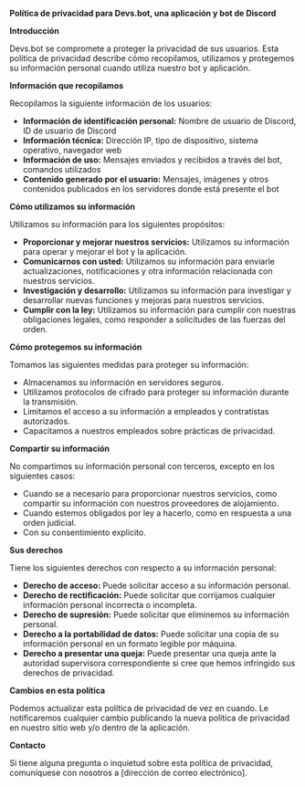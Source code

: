 **Política de privacidad para Devs.bot, una aplicación y bot de Discord**

**Introducción**

Devs.bot se compromete a proteger la privacidad de sus usuarios. Esta política de privacidad describe cómo recopilamos, utilizamos y protegemos su información personal cuando utiliza nuestro bot y aplicación.

**Información que recopilamos**

Recopilamos la siguiente información de los usuarios:

* **Información de identificación personal:** Nombre de usuario de Discord, ID de usuario de Discord
* **Información técnica:** Dirección IP, tipo de dispositivo, sistema operativo, navegador web
* **Información de uso:** Mensajes enviados y recibidos a través del bot, comandos utilizados
* **Contenido generado por el usuario:** Mensajes, imágenes y otros contenidos publicados en los servidores donde está presente el bot

**Cómo utilizamos su información**

Utilizamos su información para los siguientes propósitos:

* **Proporcionar y mejorar nuestros servicios:** Utilizamos su información para operar y mejorar el bot y la aplicación.
* **Comunicarnos con usted:** Utilizamos su información para enviarle actualizaciones, notificaciones y otra información relacionada con nuestros servicios.
* **Investigación y desarrollo:** Utilizamos su información para investigar y desarrollar nuevas funciones y mejoras para nuestros servicios.
* **Cumplir con la ley:** Utilizamos su información para cumplir con nuestras obligaciones legales, como responder a solicitudes de las fuerzas del orden.

**Cómo protegemos su información**

Tomamos las siguientes medidas para proteger su información:

* Almacenamos su información en servidores seguros.
* Utilizamos protocolos de cifrado para proteger su información durante la transmisión.
* Limitamos el acceso a su información a empleados y contratistas autorizados.
* Capacitamos a nuestros empleados sobre prácticas de privacidad.

**Compartir su información**

No compartimos su información personal con terceros, excepto en los siguientes casos:

* Cuando se a necesario para proporcionar nuestros servicios, como compartir su información con nuestros proveedores de alojamiento.
* Cuando estemos obligados por ley a hacerlo, como en respuesta a una orden judicial.
* Con su consentimiento explícito.

**Sus derechos**

Tiene los siguientes derechos con respecto a su información personal:

* **Derecho de acceso:** Puede solicitar acceso a su información personal.
* **Derecho de rectificación:** Puede solicitar que corrijamos cualquier información personal incorrecta o incompleta.
* **Derecho de supresión:** Puede solicitar que eliminemos su información personal.
* **Derecho a la portabilidad de datos:** Puede solicitar una copia de su información personal en un formato legible por máquina.
* **Derecho a presentar una queja:** Puede presentar una queja ante la autoridad supervisora correspondiente si cree que hemos infringido sus derechos de privacidad.

**Cambios en esta política**

Podemos actualizar esta política de privacidad de vez en cuando. Le notificaremos cualquier cambio publicando la nueva política de privacidad en nuestro sitio web y/o dentro de la aplicación.

**Contacto**

Si tiene alguna pregunta o inquietud sobre esta política de privacidad, comuníquese con nosotros a [dirección de correo electrónico].
